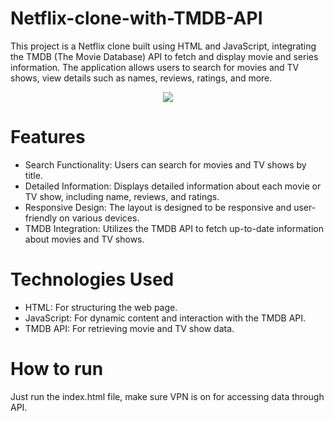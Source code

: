 # Netflix-clone-with-TMDB-API
This project is a Netflix clone built using HTML and JavaScript, integrating the TMDB (The Movie Database) API to fetch and display movie and series information. The application allows users to search for movies and TV shows, view details such as names, reviews, ratings, and more.

<div align="center">
  
![](https://github.com/ShivamKuite07/netflix-clone-with-tmdb-api/blob/main/clone.gif)

</div>

# Features
- Search Functionality: Users can search for movies and TV shows by title.
- Detailed Information: Displays detailed information about each movie or TV show, including name, reviews, and ratings.
- Responsive Design: The layout is designed to be responsive and user-friendly on various devices.
- TMDB Integration: Utilizes the TMDB API to fetch up-to-date information about movies and TV shows.

# Technologies Used
- HTML: For structuring the web page.
- JavaScript: For dynamic content and interaction with the TMDB API.
- TMDB API: For retrieving movie and TV show data.

# How to run
Just run the index.html file, make sure VPN is on for accessing data through API.
